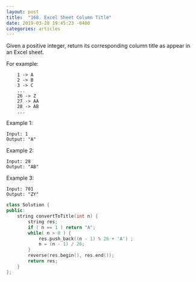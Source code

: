 ```yaml
---
layout: post
title:  "168. Excel Sheet Column Title"
date: 2019-03-28 19:45:23 -0400
categories: articles
---
```

Given a positive integer, return its corresponding column title as appear in an Excel sheet.

For example:
```
    1 -> A
    2 -> B
    3 -> C
    ...
    26 -> Z
    27 -> AA
    28 -> AB 
    ...
```
Example 1:
```
Input: 1
Output: "A"
```
Example 2:
```
Input: 28
Output: "AB"
```
Example 3:
```
Input: 701
Output: "ZY"
```

```c++
class Solution {
public:
    string convertToTitle(int n) {
        string res;
        if ( n == 1 ) return "A";
        while( n > 0 ) {
            res.push_back((n - 1) % 26 + 'A') ;
            n = (n - 1) / 26;
        }
        reverse(res.begin(), res.end());
        return res;
    }
};
```